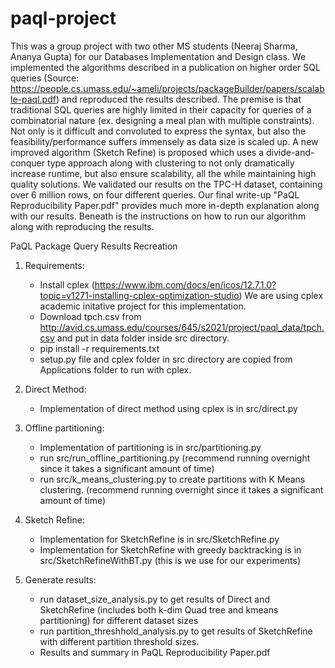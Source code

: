 # paql-project

This was a group project with two other MS students (Neeraj Sharma, Ananya Gupta) for our Databases Implementation and Design class.  We implemented the algorithms described in a publication on higher order SQL queries (Source: https://people.cs.umass.edu/~ameli/projects/packageBuilder/papers/scalable-paql.pdf) and reproduced the results described.  The premise is that traditional SQL queries are highly limited in their capacity for queries of a combinatorial nature (ex. designing a meal plan with multiple constraints).  Not only is it difficult and convoluted to express the syntax, but also the feasibility/performance suffers immensely as data size is scaled up.  A new improved algorithm (Sketch Refine) is proposed which uses a divide-and-conquer type approach along with clustering to not only dramatically increase runtime, but also ensure scalability, all the while maintaining high quality solutions.  We validated our results on the TPC-H dataset, containing over 6 million rows, on four different queries.  Our final write-up "PaQL Reproducibility Paper.pdf" provides much more in-depth explanation along with our results.  Beneath is the instructions on how to run our algorithm along with reproducing the results.


PaQL Package Query Results Recreation

1) Requirements:
     - Install cplex (https://www.ibm.com/docs/en/icos/12.7.1.0?topic=v1271-installing-cplex-optimization-studio)
        We are using cplex academic initative project for this implementation.
     - Download tpch.csv from http://avid.cs.umass.edu/courses/645/s2021/project/paql_data/tpch.csv and put in data folder inside src directory.
     - pip install -r requirements.txt
     - setup.py file and cplex folder in src directory are copied from Applications folder to run with cplex. 

2) Direct Method:
   - Implementation of direct method using cplex is in src/direct.py
   
3) Offline partitioning:
    - Implementation of partitioning is in src/partitioning.py
    - run src/run_offline_partitioning.py (recommend running overnight since it takes a significant amount of time)
    - run src/k_means_clustering.py to create partitions with K Means clustering. (recommend running overnight since it takes a significant amount of time)
 
4) Sketch Refine:
    - Implementation for SketchRefine is in src/SketchRefine.py
    - Implementation for SketchRefine with greedy backtracking is in src/SketchRefineWithBT.py (this is we use for our experiments)

5) Generate results:
    - run dataset_size_analysis.py to get results of Direct and SketchRefine (includes both k-dim Quad tree and kmeans partitioning) for different dataset sizes
    - run partition_threshhold_analysis.py to get results of SketchRefine with different partition threshold sizes.
    - Results and summary in PaQL Reproducibility Paper.pdf



